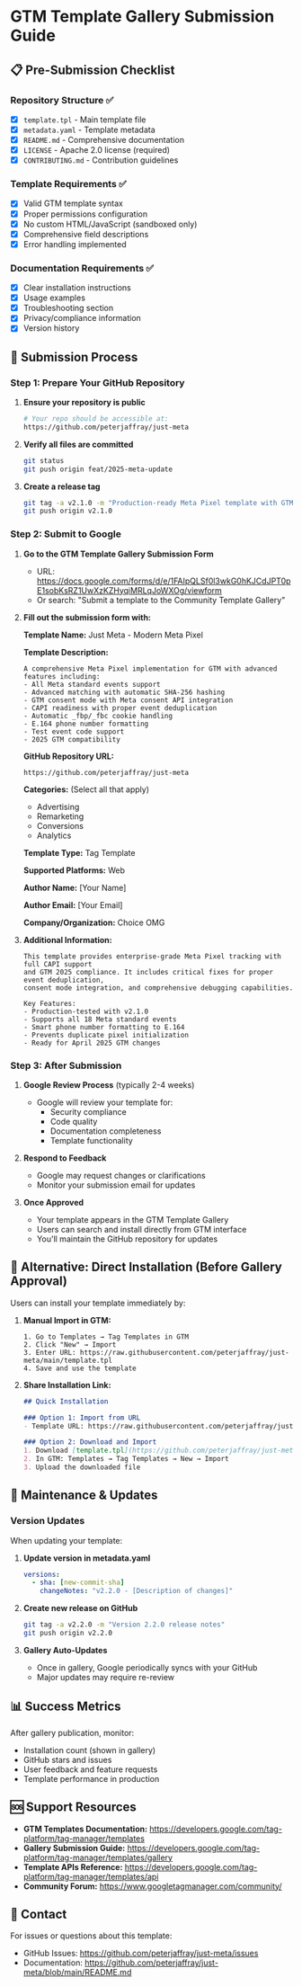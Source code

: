 # GTM Template Gallery Submission Guide

## 📋 Pre-Submission Checklist

### Repository Structure ✅
- [x] `template.tpl` - Main template file
- [x] `metadata.yaml` - Template metadata
- [x] `README.md` - Comprehensive documentation
- [x] `LICENSE` - Apache 2.0 license (required)
- [x] `CONTRIBUTING.md` - Contribution guidelines

### Template Requirements ✅
- [x] Valid GTM template syntax
- [x] Proper permissions configuration
- [x] No custom HTML/JavaScript (sandboxed only)
- [x] Comprehensive field descriptions
- [x] Error handling implemented

### Documentation Requirements ✅
- [x] Clear installation instructions
- [x] Usage examples
- [x] Troubleshooting section
- [x] Privacy/compliance information
- [x] Version history

## 🚀 Submission Process

### Step 1: Prepare Your GitHub Repository

1. **Ensure your repository is public**
   ```bash
   # Your repo should be accessible at:
   https://github.com/peterjaffray/just-meta
   ```

2. **Verify all files are committed**
   ```bash
   git status
   git push origin feat/2025-meta-update
   ```

3. **Create a release tag**
   ```bash
   git tag -a v2.1.0 -m "Production-ready Meta Pixel template with GTM 2025 compliance"
   git push origin v2.1.0
   ```

### Step 2: Submit to Google

1. **Go to the GTM Template Gallery Submission Form**
   - URL: https://docs.google.com/forms/d/e/1FAIpQLSf0l3wkG0hKJCdJPT0pE1sobKsRZ1UwXzKZHyqiMRLqJoWXOg/viewform
   - Or search: "Submit a template to the Community Template Gallery"

2. **Fill out the submission form with:**

   **Template Name:** Just Meta - Modern Meta Pixel

   **Template Description:**
   ```
   A comprehensive Meta Pixel implementation for GTM with advanced features including:
   - All Meta standard events support
   - Advanced matching with automatic SHA-256 hashing
   - GTM consent mode with Meta consent API integration
   - CAPI readiness with proper event deduplication
   - Automatic _fbp/_fbc cookie handling
   - E.164 phone number formatting
   - Test event code support
   - 2025 GTM compatibility
   ```

   **GitHub Repository URL:**
   ```
   https://github.com/peterjaffray/just-meta
   ```

   **Categories:** (Select all that apply)
   - Advertising
   - Remarketing
   - Conversions
   - Analytics

   **Template Type:** Tag Template

   **Supported Platforms:** Web

   **Author Name:** [Your Name]

   **Author Email:** [Your Email]

   **Company/Organization:** Choice OMG

3. **Additional Information:**
   ```
   This template provides enterprise-grade Meta Pixel tracking with full CAPI support
   and GTM 2025 compliance. It includes critical fixes for proper event deduplication,
   consent mode integration, and comprehensive debugging capabilities.

   Key Features:
   - Production-tested with v2.1.0
   - Supports all 18 Meta standard events
   - Smart phone number formatting to E.164
   - Prevents duplicate pixel initialization
   - Ready for April 2025 GTM changes
   ```

### Step 3: After Submission

1. **Google Review Process** (typically 2-4 weeks)
   - Google will review your template for:
     - Security compliance
     - Code quality
     - Documentation completeness
     - Template functionality

2. **Respond to Feedback**
   - Google may request changes or clarifications
   - Monitor your submission email for updates

3. **Once Approved**
   - Your template appears in the GTM Template Gallery
   - Users can search and install directly from GTM interface
   - You'll maintain the GitHub repository for updates

## 📝 Alternative: Direct Installation (Before Gallery Approval)

Users can install your template immediately by:

1. **Manual Import in GTM:**
   ```
   1. Go to Templates → Tag Templates in GTM
   2. Click "New" → Import
   3. Enter URL: https://raw.githubusercontent.com/peterjaffray/just-meta/main/template.tpl
   4. Save and use the template
   ```

2. **Share Installation Link:**
   ```markdown
   ## Quick Installation

   ### Option 1: Import from URL
   - Template URL: https://raw.githubusercontent.com/peterjaffray/just-meta/main/template.tpl

   ### Option 2: Download and Import
   1. Download [template.tpl](https://github.com/peterjaffray/just-meta/blob/main/template.tpl)
   2. In GTM: Templates → Tag Templates → New → Import
   3. Upload the downloaded file
   ```

## 🔄 Maintenance & Updates

### Version Updates
When updating your template:

1. **Update version in metadata.yaml**
   ```yaml
   versions:
     - sha: [new-commit-sha]
       changeNotes: "v2.2.0 - [Description of changes]"
   ```

2. **Create new release on GitHub**
   ```bash
   git tag -a v2.2.0 -m "Version 2.2.0 release notes"
   git push origin v2.2.0
   ```

3. **Gallery Auto-Updates**
   - Once in gallery, Google periodically syncs with your GitHub
   - Major updates may require re-review

## 📊 Success Metrics

After gallery publication, monitor:
- Installation count (shown in gallery)
- GitHub stars and issues
- User feedback and feature requests
- Template performance in production

## 🆘 Support Resources

- **GTM Templates Documentation:** https://developers.google.com/tag-platform/tag-manager/templates
- **Gallery Submission Guide:** https://developers.google.com/tag-platform/tag-manager/templates/gallery
- **Template APIs Reference:** https://developers.google.com/tag-platform/tag-manager/templates/api
- **Community Forum:** https://www.googletagmanager.com/community/

## 📧 Contact

For issues or questions about this template:
- GitHub Issues: https://github.com/peterjaffray/just-meta/issues
- Documentation: https://github.com/peterjaffray/just-meta/blob/main/README.md